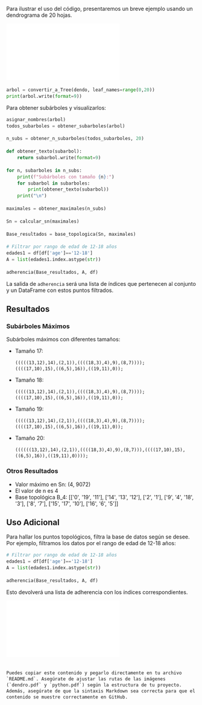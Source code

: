 
Para ilustrar el uso del código, presentaremos un breve ejemplo usando un dendrograma de 20 hojas.

![Dendrograma arbitrario con 20 hojas](READ_ME/dendro.pdf)

```python
arbol = convertir_a_Tree(dendo, leaf_names=range(0,20))
print(arbol.write(format=9))
```

Para obtener subárboles y visualizarlos:

```python
asignar_nombres(arbol)
todos_subarboles = obtener_subarboles(arbol)

n_subs = obtener_n_subarboles(todos_subarboles, 20)

def obtener_texto(subarbol):
    return subarbol.write(format=9)

for n, subarboles in n_subs:
    print(f"Subárboles con tamaño {n}:")
    for subarbol in subarboles:
        print(obtener_texto(subarbol))
    print("\n")

maximales = obtener_maximales(n_subs)

Sn = calcular_sn(maximales)

Base_resultados = base_topologica(Sn, maximales)

# Filtrar por rango de edad de 12-18 años
edades1 = df[df['age']=='12-18']
A = list(edades1.index.astype(str))

adherencia(Base_resultados, A, df)
```

La salida de `adherencia` será una lista de índices que pertenecen al conjunto y un DataFrame con estos puntos filtrados.

## Resultados

### Subárboles Máximos

Subárboles máximos con diferentes tamaños:

- Tamaño 17:
  ```
  (((((13,12),14),(2,1)),((((18,3),4),9),(8,7))));
  ((((17,10),15),((6,5),16)),((19,11),0));
  ```

- Tamaño 18:
  ```
  (((((13,12),14),(2,1)),((((18,3),4),9),(8,7))));
  ((((17,10),15),((6,5),16)),((19,11),0));
  ```

- Tamaño 19:
  ```
  (((((13,12),14),(2,1)),((((18,3),4),9),(8,7))));
  ((((17,10),15),((6,5),16)),((19,11),0));
  ```

- Tamaño 20:
  ```
  ((((((13,12),14),(2,1)),((((18,3),4),9),(8,7))),((((17,10),15),((6,5),16)),((19,11),0))));
  ```

### Otros Resultados

- Valor máximo en Sn: (4, 9072)
- El valor de n es 4
- Base topológica B_4: [['0', '19', '11'], ['14', '13', '12'], ['2', '1'], ['9', '4', '18', '3'], ['8', '7'], ['15', '17', '10'], ['16', '6', '5']]

## Uso Adicional

Para hallar los puntos topológicos, filtra la base de datos según se desee. Por ejemplo, filtramos los datos por el rango de edad de 12-18 años:

```python
# Filtrar por rango de edad de 12-18 años
edades1 = df[df['age']=='12-18']
A = list(edades1.index.astype(str))

adherencia(Base_resultados, A, df)
```

Esto devolverá una lista de adherencia con los índices correspondientes.

![Python](READ_ME/python.pdf)
```

Puedes copiar este contenido y pegarlo directamente en tu archivo `README.md`. Asegúrate de ajustar las rutas de las imágenes (`dendro.pdf` y `python.pdf`) según la estructura de tu proyecto. Además, asegúrate de que la sintaxis Markdown sea correcta para que el contenido se muestre correctamente en GitHub.
